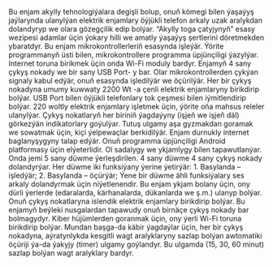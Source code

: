 Bu enjam akylly tehnologiýalara degişli bolup, onuň kömegi bilen ýaşaýyş jaýlarynda ulanylýan elektrik enjamlary öýjükli telefon arkaly uzak aralykdan dolandyryp we olara gözegçilik edip bolýar.
	“Akylly toga çatyjynyň” esasy wezipesi adamlar üçin ýokary hilli we amatly ýaşaýyş şertlerini döretmekden ybaratdyr. 
	Bu enjam mikrokontrollerleriň esasynda işleýär. Ýörite programmanyň üsti bilen,  mikrokontrollere programma üpjünçiligi ýazylýar. Internet toruna birikmek üçin onda Wi-Fi moduly bardyr. Enjamyň 4 sany çykyş nokady we bir sany USB Port- y bar. Olar mikrokontrollerden çykýan signaly kabul edýär, onuň esasynda işledilýär we öçürilýär. Her bir çykyş nokadyna umumy kuwwaty 2200 Wt -a çenli elektrik enjamlaryny birikdirip bolýar. USB Port bilen öýjükli telefonlary tok çeşmesi bilen iýmitlendirip bolýar. 220 woltly elektrik enjamlary işletmek üçin, ýörite oňa mahsus releler ulanylýar. Çykyş nokatlaryň her biriniň ýagdaýyny (işjeň we işjeň däl) görkezýän indikatorlary goýulýar. Tutuş ulgamy aşa gyzmakdan goramak we sowatmak üçin, kiçi ýelpewaçlar berkidilýär. Enjam durnukly internet baglanyşygyny talap edýär.
	Onuň programma üpjünçiligi Android platformasy üçin elýeterlidir. Ol sadalygy we ykjamlygy bilen tapawutlanýar. Onda jemi 5 sany düwme ýerleşdirilen. 4 sany düwme 4 sany çykyş nokady dolandyrýar. Her düwme iki funksiýany ýerine ýetirýär: 
	1. Basylanda – işledýär;
	2. Basylanda – öçürýär;
	Ýene bir düwme ähli funksiýalary ses arkaly dolandyrmak üçin niýetlenendir. 
	Bu enjam ykjam bolany üçin, ony dürli ýerlerde (edaralarda, kärhanalarda, dükanlarda we ş.m.) ulanyp bolýar. Onuň çykyş nokatlaryna islendik elektrik enjamlary birikdirip bolýar.
	Bu enjamyň beýleki nusgalardan tapawudy onuň birnäçe çykyş nokady bar bolmagydyr. Kiber hüjümlerden goranmak üçin, ony ýerli Wi-Fi toruna birikdirip bolýar. Mundan başga-da käbir ýagdaýlar üçin, her bir çykyş nokadyna, aýratynlykda kesgitli wagt aralyklaryny sazlap bolýan awtomatiki öçüriji ýa-da ýakyjy (timer) ulgamy goýlandyr. Bu ulgamda (15, 30, 60 minut) sazlap bolýan wagt aralyklary bardyr.